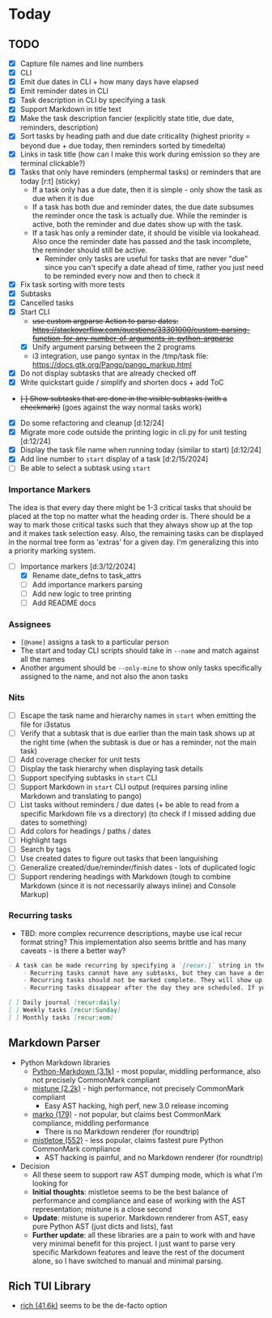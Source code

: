 # Today

## TODO

- [x] Capture file names and line numbers
- [x] CLI
- [x] Emit due dates in CLI + how many days have elapsed
- [x] Emit reminder dates in CLI
- [x] Task description in CLI by specifying a task
- [x] Support Markdown in title text
- [x] Make the task description fancier (explicitly state title, due date, reminders, description)
- [x] Sort tasks by heading path and due date criticality (highest priority = beyond due + due today, then reminders sorted by timedelta)
- [x] Links in task title (how can I make this work during emission so they are terminal clickable?)
- [x] Tasks that only have reminders (emphermal tasks) or reminders that are today [r:t] (sticky)
    - If a task only has a due date, then it is simple - only show the task as due when it is due
    - If a task has both due and reminder dates, the due date subsumes the reminder once the task is actually due. While the reminder is active, both the reminder and due dates show up with the task.
    - If a task has only a reminder date, it should be visible via lookahead. Also once the reminder date has passed and the task incomplete, the reminder should still be active.
        - Reminder only tasks are useful for tasks that are never "due" since you can't specify a date ahead of time, rather you just need to be reminded every now and then to check it
- [x] Fix task sorting with more tests
- [x] Subtasks
- [x] Cancelled tasks
- [x] Start CLI
    - ~~use custom argparse Action to parse dates: https://stackoverflow.com/questions/33301000/custom-parsing-function-for-any-number-of-arguments-in-python-argparse~~
    - [x] Unify argument parsing between the 2 programs
    - i3 integration, use pango syntax in the /tmp/task file: https://docs.gtk.org/Pango/pango_markup.html
- [x] Do not display subtasks that are already checked off
- [x] Write quickstart guide / simplify and shorten docs + add ToC
- ~~[ ] Show subtasks that are done in the visible subtasks (with a checkmark)~~ (goes against the way normal tasks work)
- [x] Do some refactoring and cleanup [d:12/24]
- [x] Migrate more code outside the printing logic in cli.py for unit testing [d:12/24]
- [x] Display the task file name when running today (similar to start) [d:12/24]
- [x] Add line number to `start` display of a task [d:2/15/2024]
- [ ] Be able to select a subtask using `start`

### Importance Markers

The idea is that every day there might be 1-3 critical tasks that should be placed at the top no matter what the heading order is.
There should be a way to mark those critical tasks such that they always show up at the top and it makes task selection easy.
Also, the remaining tasks can be displayed in the normal tree form as 'extras' for a given day.
I'm generalizing this into a priority marking system.

- [ ] Importance markers [d:3/12/2024]
  - [x] Rename date_defns to task_attrs
  - [ ] Add importance markers parsing
  - [ ] Add new logic to tree printing
  - [ ] Add README docs

### Assignees

- `[@name]` assigns a task to a particular person
- The start and today CLI scripts should take in `--name` and match against all the names
- Another argument should be `--only-mine` to show only tasks specifically assigned to the name, and not also the anon tasks

### Nits

- [ ] Escape the task name and hierarchy names in `start` when emitting the file for i3status
- [ ] Verify that a subtask that is due earlier than the main task shows up at the right time (when the subtask is due or has a reminder, not the main task)
- [ ] Add coverage checker for unit tests
- [ ] Display the task hierarchy when displaying task details
- [ ] Support specifying subtasks in `start` CLI
- [ ] Support Markdown in `start` CLI output (requires parsing inline Markdown and translating to pango)
- [ ] List tasks without reminders / due dates (+ be able to read from a specific Markdown file vs a directory) (to check if I missed adding due dates to something)
- [ ] Add colors for headings / paths / dates
- [ ] Highlight tags
- [ ] Search by tags
- [ ] Use created dates to figure out tasks that been languishing
- [ ] Generalize created/due/reminder/finish dates - lots of duplicated logic
- [ ] Support rendering headings with Markdown (tough to combine Markdown (since it is not necessarily always inline) and Console Markup)

### Recurring tasks

- TBD: more complex recurrence descriptions, maybe use ical recur format string? This implementation also seems brittle and has many caveats - is there a better way?

```markdown
- A task can be made recurring by specifying a `[recur:]` string in the task title.
    - Recurring tasks cannot have any subtasks, but they can have a description
    - Recurring tasks should not be marked complete. They will show up in your daily report and there is a CLI option to mark an instance of the task complete. This completion isn't tracked anywhere explicitly.
    - Recurring tasks disappear after the day they are scheduled. If you forget to finish a recurring task, you must explicitly add an instance of it to a project if you wish to be reminded later.

[ ] Daily journal [recur:daily]
[ ] Weekly tasks [recur:Sunday]
[ ] Monthly tasks [recur:eom]
```

## Markdown Parser

- Python Markdown libraries
    - [Python-Markdown (3.1k)](https://github.com/Python-Markdown/markdown/) - most popular, middling performance, also not precisely CommonMark compliant
    - [mistune (2.2k)](https://github.com/lepture/mistune) - high performance, not precisely CommonMark compliant
      - Easy AST hacking, high perf, new 3.0 release incoming
    - [marko (179)](https://github.com/frostming/marko) - not popular, but claims best CommonMark compliance, middling performance
      - There is no Markdown renderer (for roundtrip)
    - [mistletoe (552)](https://github.com/miyuchina/mistletoe/) - less popular, claims fastest pure Python CommonMark compliance
      - AST hacking is painful, and no Markdown renderer (for roundtrip)
- Decision
  - All these seem to support raw AST dumping mode, which is what I'm looking for
  - **Initial thoughts**: mistletoe seems to be the best balance of performance and compliance and ease of working with the AST representation; mistune is a close second
  - **Update**: mistune is superior. Markdown renderer from AST, easy pure Python AST (just dicts and lists), fast
  - **Further update**: all these libraries are a pain to work with and have very minimal benefit for this project. I just want to parse very specific Markdown features and leave the rest of the document alone, so I have switched to manual and minimal parsing.

## Rich TUI Library

- [rich (41.6k)](https://github.com/Textualize/rich) seems to be the de-facto option
